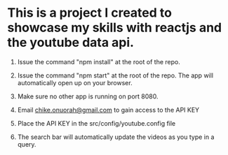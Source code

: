 # This is a project I created to showcase my skills with reactjs and the youtube data api.

1. Issue the command "npm install" at the root of the repo. 

2. Issue the command "npm start" at the root of the repo. The app
will automatically open up on your browser. 

3. Make sure no other app is running on port 8080.

4. Email chike.onuorah@gmail.com to gain access to the API KEY

5. Place the API KEY in the src/config/youtube.config file

6. The search bar will automatically update the videos as you type
in a query. 
